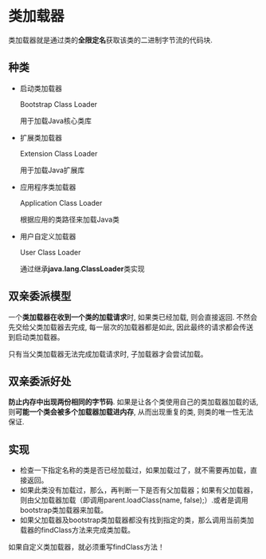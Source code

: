 # 类加载器

类加载器就是通过类的**全限定名**获取该类的二进制字节流的代码块.

## 种类

- 启动类加载器

  Bootstrap Class Loader

  用于加载Java核心类库

- 扩展类加载器

  Extension Class Loader

  用于加载Java扩展库

- 应用程序类加载器

  Application Class Loader

  根据应用的类路径来加载Java类

- 用户自定义加载器

  User Class Loader

  通过继承**java.lang.ClassLoader**类实现

## 双亲委派模型

一个**类加载器在收到一个类的加载请求**时, 如果类已经加载, 则会直接返回. 不然会先交给父类加载器去完成, 每一层次的加载器都是如此, 因此最终的请求都会传送到启动类加载器。

只有当父类加载器无法完成加载请求时, 子加载器才会尝试加载。

## 双亲委派好处

**防止内存中出现两份相同的字节码**. 如果是让各个类使用自己的类加载器加载的话, 则**可能一个类会被多个加载器加载进内存**, 从而出现重复的类, 则类的唯一性无法保证.

## 实现

- 检查一下指定名称的类是否已经加载过，如果加载过了，就不需要再加载，直接返回。
- 如果此类没有加载过，那么，再判断一下是否有父加载器；如果有父加载器，则由父加载器加载（即调用parent.loadClass(name, false);）.或者是调用bootstrap类加载器来加载。
- 如果父加载器及bootstrap类加载器都没有找到指定的类，那么调用当前类加载器的findClass方法来完成类加载。

如果自定义类加载器，就必须重写findClass方法！



